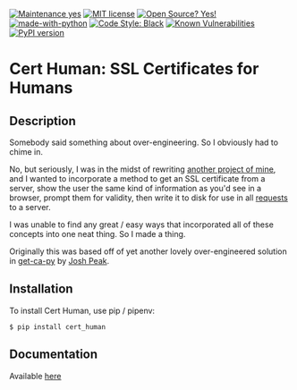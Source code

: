 [![Maintenance yes](https://img.shields.io/badge/Maintained%3F-yes-green.svg)](https://github.com/lifehackjim/cert_human/graphs/commit-activity) [![MIT license](https://img.shields.io/badge/License-MIT-blue.svg)](https://lbesson.mit-license.org/) [![Open Source? Yes!](https://badgen.net/badge/Open%20Source%20%3F/Yes%21/blue?icon=github)](https://github.com/lifehackjim/cert_human) [![made-with-python](https://img.shields.io/badge/Made%20with-Python-1f425f.svg)](https://www.python.org/)
[![Code Style: Black](https://img.shields.io/badge/code%20style-black-000000.svg)](https://github.com/ambv/black)
[![Known Vulnerabilities](https://snyk.io/test/github/lifehackjim/cert_human/badge.svg?targetFile=requirements.txt)](https://snyk.io/test/github/lifehackjim/cert_human?targetFile=requirements.txt)
[![PyPI version](https://badge.fury.io/py/cert-human.svg)](https://badge.fury.io/py/cert-human)

Cert Human: SSL Certificates for Humans
=======================================

Description
-----------

Somebody said something about over-engineering. So I obviously had to chime in.

No, but seriously, I was in the midst of rewriting [another project of mine](https://github.com/tanium/pytan), and I wanted to incorporate a method to get an SSL certificate from a server, show the user the same kind of information as you'd see in a browser, prompt them for validity, then write it to disk for use in all [requests](http://docs.python-requests.org/en/master/) to a server.

I was unable to find any great / easy ways that incorporated all of these concepts into one neat thing. So I made a thing.

Originally this was based off of yet another lovely over-engineered solution in [get-ca-py](https://github.com/neozenith/get-ca-py) by [Josh Peak](https://github.com/neozenith).


Installation
------------

To install Cert Human, use pip / pipenv:

``` {.sourceCode .bash}
$ pip install cert_human
```


Documentation
-------------

Available [here](https://cert-human.readthedocs.io/en/latest/)
